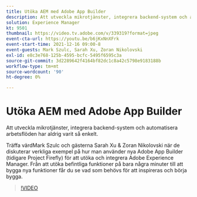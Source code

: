 ```yaml
---
title: Utöka AEM med Adobe App Builder
description: Att utveckla mikrotjänster, integrera backend-system och automatisera arbetsflöden har aldrig varit så enkelt.
solution: Experience Manager
kt: 9501
thumbnail: https://video.tv.adobe.com/v/339319?format=jpeg
event-cta-url: https://youtu.be/b6jKxNnXFrk
event-start-time: 2021-12-16 09:00-8
event-guests: Mark Szulc, Sarah Xu, Zoran Nikolovski
exl-id: e8c3e768-125b-4595-bcfc-5495f6595c3a
source-git-commit: 3d2289642f4164bf82dc1c8a42c5798e9183188b
workflow-type: tm+mt
source-wordcount: '90'
ht-degree: 0%

---
```


# Utöka AEM med Adobe App Builder

Att utveckla mikrotjänster, integrera backend-system och automatisera arbetsflöden har aldrig varit så enkelt.

Träffa värdMark Szulc och gästerna Sarah Xu &amp; Zoran Nikolovski när de diskuterar verkliga exempel på hur man använder nya Adobe App Builder (tidigare Project Firefly) för att utöka och integrera Adobe Experience Manager.  Från att utöka befintliga funktioner på bara några minuter till att bygga nya funktioner får du se vad som behövs för att inspireras och börja bygga.

>[!VIDEO](https://video.tv.adobe.com/v/339319/?quality=12&learn=on)
